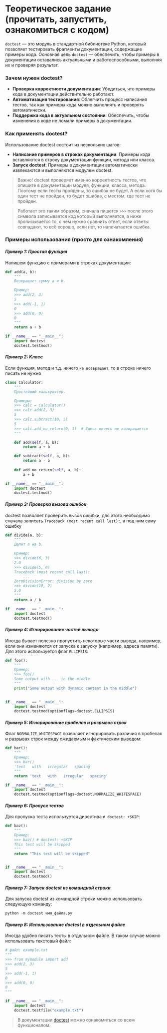 # Теоретическое задание (прочитать, запустить, ознакомиться с кодом)

`doctest` — это модуль в стандартной библиотеке Python, который позволяет тестировать фрагменты документации, 
содержащие примеры кода. Основная цель `doctest` — обеспечить, чтобы примеры в документации оставались 
актуальными и работоспособными, выполняя их и проверяя результат. 

### Зачем нужен doctest?

* **Проверка корректности документации**: Убедиться, что примеры кода в документации действительно работают.
* **Автоматизация тестирования**: Облегчить процесс написания тестов, так как примеры кода можно выполнять и проверять автоматически.
* **Поддержка кода в актуальном состоянии**: Обеспечить, чтобы изменения в коде не ломали примеры в документации.

### Как применять doctest?

Использование doctest состоит из нескольких шагов:

* **Написание примеров в строках документации**: Примеры кода вставляются в строку документации функции, метода или класса.
* **Запуск doctest**: Примеры в документации автоматически извлекаются и выполняются модулем doctest.

> Важно! doctest проверяет именно корректность тестов, что опишите в документации модуля, функции, класса, метода. Поэтому
если тесты пройдены, то ошибок не будет. А если хотя бы один тест не пройден, то будет ошибка, с местом, где тест не пройден.

> Работает это таким образом, сначала пишется `>>>` после этого символа записывается код который выполняется, а ниже прописывается то, с чем нужно сравнить ответ,
если ответы совпадают, то всё хорошо, если нет, то напечатается ошибка.

### Примеры использования (просто для ознакомления)

#### *Пример 1: Простая функция*

Напишем функцию с примерами в строках документации:

```python
def add(a, b):
    """
    Возвращает сумму a и b.

    Пример:
    >>> add(2, 3)
    5
    >>> add(-1, 1)
    0
    >>> add(0, 0)
    0
    """
    return a + b

if __name__ == "__main__":
    import doctest
    doctest.testmod()
```

#### *Пример 2: Класс*

Если функция, метод и т.д. ничего `не возвращает`, то в строке ничего писать не нужно

```python
class Calculator:
    """
    Простейший калькулятор.

    Примеры:
    >>> calc = Calculator()  
    >>> calc.add(2, 3)
    5
    >>> calc.subtract(10, 5)
    5
    >>> calc.add_no_return(0, 1)  # Здесь ничего не возвращается
    """

    def add(self, a, b):
        return a + b

    def subtract(self, a, b):
        return a - b
    
    def add_no_return(self, a, b):
        a + b

if __name__ == "__main__":
    import doctest
    doctest.testmod()
```

#### *Пример 3: Проверка вызова ошибок*

doctest позволяет проверить вызов ошибки, для этого необходимо сначала записать `Traceback (most recent call last):`, а под ним саму ошибку

```python
def divide(a, b):
    """
    Делит a на b.

    Пример:
    >>> divide(6, 3)
    2.0
    >>> divide(5, 0)
    Traceback (most recent call last):
        ...
    ZeroDivisionError: division by zero
    >>> divide(10, 2)
    5.0
    """
    return a / b

if __name__ == "__main__":
    import doctest
    doctest.testmod()
```

#### *Пример 4: Игнорирование частей вывода*

Иногда бывает полезно пропустить некоторые части вывода, например, если они изменяются от запуска к запуску (например, адреса памяти). 
Для этого используется флаг `ELLIPSIS`:

```python
def foo():
    """
    Пример:
    >>> foo()
    Some output with ... in the middle
    """
    print("Some output with dynamic content in the middle")

    
if __name__ == "__main__":
    import doctest
    doctest.testmod(optionflags=doctest.ELLIPSIS)
```

#### *Пример 5: Игнорирование пробелов и разрывов строк*

Флаг `NORMALIZE_WHITESPACE` позволяет игнорировать различия в пробелах и разрывах строк между ожидаемым и фактическим выводом:

```python
def bar():
    """
    Пример:
    >>> bar()
    'text   with   irregular   spacing'
    """
    return 'text   with   irregular   spacing'

if __name__ == "__main__":
    import doctest
    doctest.testmod(optionflags=doctest.NORMALIZE_WHITESPACE)
```

#### *Пример 6: Пропуск тестов*

Для пропуска теста используется директива `# doctest: +SKIP`:

```python
def baz():
    """
    Пример:
    >>> baz() # doctest: +SKIP
    This test will be skipped
    """
    return "This test will be skipped"


if __name__ == "__main__":
    import doctest
    doctest.testmod()
```

#### *Пример 7: Запуск doctest из командной строки*

Для запуска doctest из командной строки можно использовать следующую команду:

```python
python -m doctest имя_файла.py
```

#### *Пример 8: Использование doctest в отдельном файле*

Иногда удобно писать тесты в отдельном файле. В таком случае можно использовать текстовый файл:

```python
# файл: example.txt
"""
>>> from mymodule import add
>>> add(2, 3)
5
>>> add(-1, 1)
0
>>> add(0, 0)
0
"""

if __name__ == "__main__":
    import doctest
    doctest.testfile("example.txt")
```

> В документации [doctest](https://docs.python.org/3/library/doctest.html) можно ознакомиться со всем функционалом. 